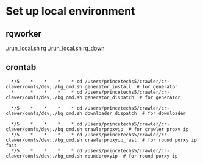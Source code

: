 # Set up local environment

## rqworker

./run_local.sh rq
./run_local.sh rq_down


## crontab

      */5    *    *    *    * cd /Users/princetechs5/crawler/cr-clawer/confs/dev;./bg_cmd.sh generator_install  # for generator
      *      *    *    *    * cd /Users/princetechs5/crawler/cr-clawer/confs/dev;./bg_cmd.sh generator_dispatch  # for generator

      */5    *    *    *    * cd /Users/princetechs5/crawler/cr-clawer/confs/dev;./bg_cmd.sh downloader_dispatch  # for downloader

      */5    *    *    *    * cd /Users/princetechs5/crawler/cr-clawer/confs/dev;./bg_cmd.sh crawlerproxyip  # for crawler proxy ip
      */5    *    *    *    * cd /Users/princetechs5/crawler/cr-clawer/confs/dev;./bg_cmd.sh crawlerproxyip_fast  # for round porxy ip fast
      */5    *    *    *    * cd /Users/princetechs5/crawler/cr-clawer/confs/dev;./bg_cmd.sh roundproxyip  # for round porxy ip

